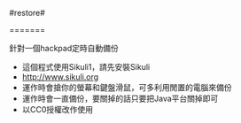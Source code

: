 #restore#

=======


針對一個hackpad定時自動備份


+ 這個程式使用Sikuli1，請先安裝Sikuli
+ http://www.sikuli.org
+ 運作時會搶你的螢幕和鍵盤滑鼠，可多利用閒置的電腦來備份
+ 運作時會一直備份，要關掉的話只要把Java平台關掉即可
+ 以CC0授權改作使用
